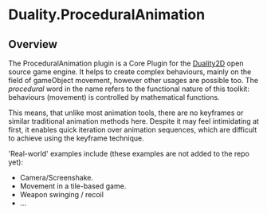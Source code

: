 # Duality.ProceduralAnimation
## Overview
The ProceduralAnimation plugin is a Core Plugin for the [Duality2D](http://duality.adamslair.net/) open source game engine.
It helps to create complex behaviours, mainly on the field of gameObject movement, however other usages are possible too.
The *procedural* word in the name refers to the functional nature of this toolkit:
behaviours (movement) is controlled by mathematical functions.

This means, that unlike most animation tools, there are no keyframes or similar traditional animation methods here.
Despite it may feel intimidating at first, it enables quick iteration over animation sequences,
which are difficult to achieve using the keyframe technique.

'Real-world' examples include (these examples are not added to the repo yet):
* Camera/Screenshake.
* Movement in a tile-based game.
* Weapon swinging / recoil
* ...
